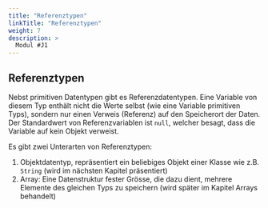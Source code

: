 ```yaml
---
title: "Referenztypen"
linkTitle: "Referenztypen"
weight: 7
description: >
  Modul #J1
---
```


## Referenztypen

Nebst primitiven Datentypen gibt es Referenzdatentypen. Eine Variable von diesem Typ enthält nicht die Werte selbst (wie eine Variable primitiven Typs), sondern nur einen Verweis (Referenz) auf den Speicherort der Daten. Der Standardwert von Referenzvariablen ist `null`, welcher besagt, dass die Variable auf kein Objekt verweist.

Es gibt zwei Unterarten von Referenztypen:

1. Objektdatentyp, repräsentiert ein beliebiges Objekt einer Klasse wie z.B. `String` (wird im nächsten Kapitel präsentiert)
2. Array: Eine Datenstruktur fester Grösse, die dazu dient, mehrere Elemente des gleichen Typs zu speichern (wird später im Kapitel Arrays behandelt)
